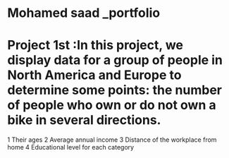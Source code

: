 # Mohamed saad _portfolio
# Project 1st :In this project, we display data for a group of people in North America and Europe to determine some points: the number of people who own or do not own a bike in several directions.
   1 Their ages
   2 Average annual income
   3 Distance of the workplace from home
   4 Educational level for each category
